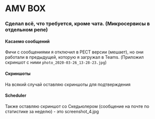 # AMV BOX
### Сделал всё, что требуется, кроме чата. (Микросервисы в отдельном репе)

#### Касаемо сообщений
Фичи с сообщениями я отключил в РЕСТ версии (мешает), но они работали в предыдущей, которую я загружал в Teams. 
(Приложил скриншот с ними `photo_2020-03-26_13-28-23.jpg`)

#### Скриншоты
На всякий случай оставляю скриншоты для подтверждения

#### Scheduler
Также оставляю скриншот со Скедьюлером (сообщение на почте по статистике за неделю) - это screenshot_4.jpg
